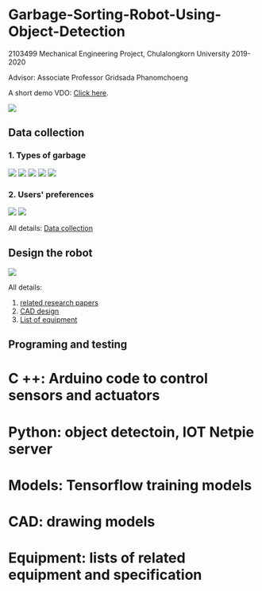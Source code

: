 # Garbage-Sorting-Robot-Using-Object-Detection
2103499 Mechanical Engineering Project, Chulalongkorn University  2019-2020

Advisor: Associate Professor Gridsada Phanomchoeng

A short demo VDO: [Click here](https://www.youtube.com/watch?v=DpFVvP5Zfqo).

![](Images/gstMain.png)

## Data collection
### 1. Types of garbage

![](Images/gstPlastic.png)
![](Images/gstPaper.png)
![](Images/gstAluminium.png)
![](Images/gstOthers.png)
![](Images/gstGarbageGraph.png)

### 2. Users' preferences

![](Images/gstUserSurvey.png)
![](Images/gstUserPref.png)

All details: [Data collection](https://github.com/saeth40/Garbage-Sorting-Robot-Using-Object-Detection/tree/main/Survey%20data)

## Design the robot

![](Images/gstCad.png)

All details:
1. [related research papers](https://github.com/saeth40/Garbage-Sorting-Robot-Using-Object-Detection/tree/main/Related%20research%20papers)
2. [CAD design](https://github.com/saeth40/Garbage-Sorting-Robot-Using-Object-Detection/tree/main/CAD)
3. [List of equipment](https://github.com/saeth40/Garbage-Sorting-Robot-Using-Object-Detection/tree/main/Equipment)

## Programing and testing





# C ++: Arduino code to control sensors and actuators

# Python: object detectoin, IOT Netpie server

# Models: Tensorflow training models

# CAD: drawing models

# Equipment: lists of related equipment and specification
